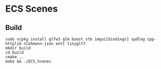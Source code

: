 # ECS Scenes

## Build

```
sudo vcpkg install glfw3 glm boost stb imgui[bindings] spdlog cpp-httplib nlohmann-json entt tinygltf
mkdir build
cd build
cmake ..
make && ./ECS_Scenes
```
